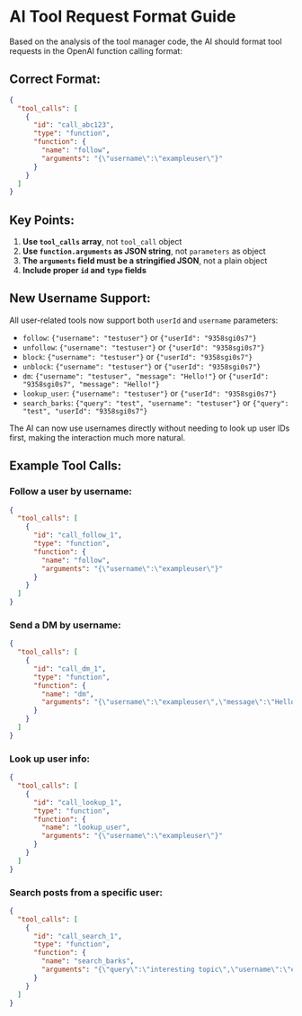 # AI Tool Request Format Guide

Based on the analysis of the tool manager code, the AI should format tool requests in the OpenAI function calling format:

## Correct Format:

```json
{
  "tool_calls": [
    {
      "id": "call_abc123",
      "type": "function",
      "function": {
        "name": "follow",
        "arguments": "{\"username\":\"exampleuser\"}"
      }
    }
  ]
}
```

## Key Points:

1. **Use `tool_calls` array**, not `tool_call` object
2. **Use `function.arguments` as JSON string**, not `parameters` as object
3. **The `arguments` field must be a stringified JSON**, not a plain object
4. **Include proper `id` and `type` fields**

## New Username Support:

All user-related tools now support both `userId` and `username` parameters:

- `follow`: `{"username": "testuser"}` or `{"userId": "9358sgi0s7"}`
- `unfollow`: `{"username": "testuser"}` or `{"userId": "9358sgi0s7"}`
- `block`: `{"username": "testuser"}` or `{"userId": "9358sgi0s7"}`
- `unblock`: `{"username": "testuser"}` or `{"userId": "9358sgi0s7"}`
- `dm`: `{"username": "testuser", "message": "Hello!"}` or `{"userId": "9358sgi0s7", "message": "Hello!"}`
- `lookup_user`: `{"username": "testuser"}` or `{"userId": "9358sgi0s7"}`
- `search_barks`: `{"query": "test", "username": "testuser"}` or `{"query": "test", "userId": "9358sgi0s7"}`

The AI can now use usernames directly without needing to look up user IDs first, making the interaction much more natural.

## Example Tool Calls:

### Follow a user by username:
```json
{
  "tool_calls": [
    {
      "id": "call_follow_1",
      "type": "function", 
      "function": {
        "name": "follow",
        "arguments": "{\"username\":\"exampleuser\"}"
      }
    }
  ]
}
```

### Send a DM by username:
```json
{
  "tool_calls": [
    {
      "id": "call_dm_1",
      "type": "function",
      "function": {
        "name": "dm", 
        "arguments": "{\"username\":\"exampleuser\",\"message\":\"Hello there!\"}"
      }
    }
  ]
}
```

### Look up user info:
```json
{
  "tool_calls": [
    {
      "id": "call_lookup_1",
      "type": "function",
      "function": {
        "name": "lookup_user",
        "arguments": "{\"username\":\"exampleuser\"}"
      }
    }
  ]
}
```

### Search posts from a specific user:
```json
{
  "tool_calls": [
    {
      "id": "call_search_1", 
      "type": "function",
      "function": {
        "name": "search_barks",
        "arguments": "{\"query\":\"interesting topic\",\"username\":\"exampleuser\",\"limit\":5}"
      }
    }
  ]
}
```
